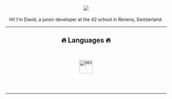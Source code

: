 <h1 align="center">
  <img src="https://www.shutterstock.com/fr/blog/wp-content/uploads/sites/2/2022/04/Astronaut-with-Earth-View.jpg?w=1250&h=1120&crop=1" wdth="60%">
</h1>

<p align="center"> 
Hi! I'm David, a junior developer at the 42 school in Renens, Switzerland.
</p>

<hr>
<h2 align="center">🔥 Languages 🔥</h2>
<br>
<p align="center">
  <code><img title="DEV" height="42" src="https://skillicons.dev/icons?i=c"></code>
  <br>
  <br>
</p>
<br/>
<hr/>
